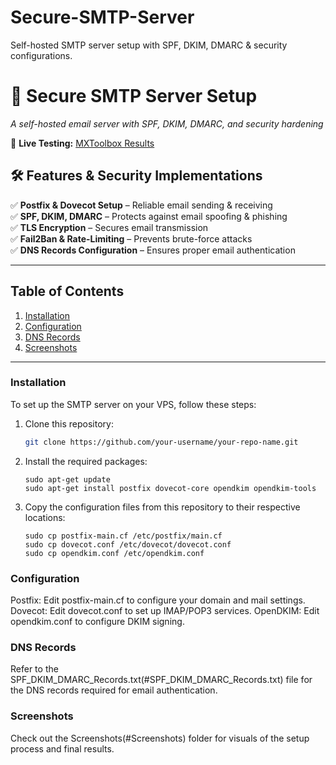 # Secure-SMTP-Server
Self-hosted SMTP server setup with SPF, DKIM, DMARC &amp; security configurations.

# 📧 Secure SMTP Server Setup  
*A self-hosted email server with SPF, DKIM, DMARC, and security hardening*  

🚀 **Live Testing:** [MXToolbox Results](https://mxtoolbox.com/SuperTool.aspx) 

## 🛠️ Features & Security Implementations  
✅ **Postfix & Dovecot Setup** – Reliable email sending & receiving  
✅ **SPF, DKIM, DMARC** – Protects against email spoofing & phishing  
✅ **TLS Encryption** – Secures email transmission  
✅ **Fail2Ban & Rate-Limiting** – Prevents brute-force attacks  
✅ **DNS Records Configuration** – Ensures proper email authentication  

---

## Table of Contents
1. [Installation](#installation)
2. [Configuration](#configuration)
3. [DNS Records](#dns-records)
4. [Screenshots](#screenshots)

---

### **Installation**  
To set up the SMTP server on your VPS, follow these steps:

1. Clone this repository:
   ```bash
   git clone https://github.com/your-username/your-repo-name.git
   ```
2. Install the required packages:
   ```
   sudo apt-get update
   sudo apt-get install postfix dovecot-core opendkim opendkim-tools
   ```
3. Copy the configuration files from this repository to their respective locations:
   ```
   sudo cp postfix-main.cf /etc/postfix/main.cf
   sudo cp dovecot.conf /etc/dovecot/dovecot.conf
   sudo cp opendkim.conf /etc/opendkim.conf
   ```
### **Configuration**
Postfix: Edit postfix-main.cf to configure your domain and mail settings.
Dovecot: Edit dovecot.conf to set up IMAP/POP3 services.
OpenDKIM: Edit opendkim.conf to configure DKIM signing.

### **DNS Records**
Refer to the SPF_DKIM_DMARC_Records.txt(#SPF_DKIM_DMARC_Records.txt) file for the DNS records required for email authentication.

### **Screenshots**
Check out the Screenshots(#Screenshots) folder for visuals of the setup process and final results.
